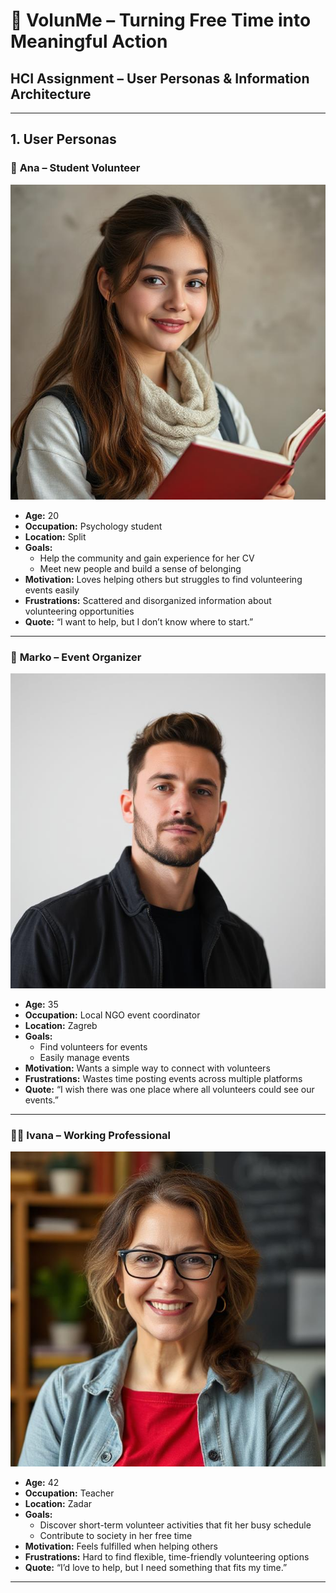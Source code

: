 # 💛 VolunMe – Turning Free Time into Meaningful Action

## HCI Assignment – User Personas & Information Architecture

---

## 1. User Personas

### 👩 **Ana – Student Volunteer**
  ![Ana – Student Volunteer](https://github.com/bornazuzul/HCI-Project/blob/main/assigments/2_assignment/images/1_user.jpeg)
- **Age:** 20  
- **Occupation:** Psychology student  
- **Location:** Split  
- **Goals:**  
  - Help the community and gain experience for her CV  
  - Meet new people and build a sense of belonging  
- **Motivation:** Loves helping others but struggles to find volunteering events easily  
- **Frustrations:** Scattered and disorganized information about volunteering opportunities  
- **Quote:** “I want to help, but I don’t know where to start.”  


---

### 👨 **Marko – Event Organizer**
![Marko – Event Organizer](https://github.com/bornazuzul/HCI-Project/blob/main/assigments/2_assignment/images/2_user.jpeg)
- **Age:** 35  
- **Occupation:** Local NGO event coordinator  
- **Location:** Zagreb  
- **Goals:**  
  - Find volunteers for events  
  - Easily manage events 
- **Motivation:** Wants a simple way to connect with volunteers  
- **Frustrations:** Wastes time posting events across multiple platforms  
- **Quote:** “I wish there was one place where all volunteers could see our events.”  
 
  

---

### 👩‍🏫 **Ivana – Working Professional**
  ![Ivana – Working Professional](https://github.com/bornazuzul/HCI-Project/blob/main/assigments/2_assignment/images/3_user.jpeg)
- **Age:** 42  
- **Occupation:** Teacher  
- **Location:** Zadar  
- **Goals:**  
  - Discover short-term volunteer activities that fit her busy schedule  
  - Contribute to society in her free time  
- **Motivation:** Feels fulfilled when helping others  
- **Frustrations:** Hard to find flexible, time-friendly volunteering options  
- **Quote:** “I’d love to help, but I need something that fits my time.”  
 


---
